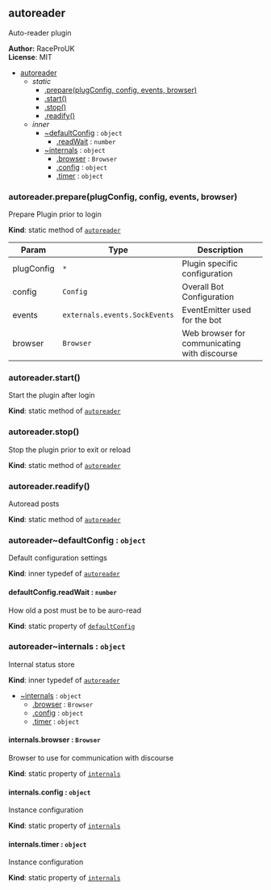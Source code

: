 <a name="module_autoreader"></a>
## autoreader
Auto-reader plugin

**Author:** RaceProUK  
**License**: MIT  

* [autoreader](#module_autoreader)
  * _static_
    * [.prepare(plugConfig, config, events, browser)](#module_autoreader.prepare)
    * [.start()](#module_autoreader.start)
    * [.stop()](#module_autoreader.stop)
    * [.readify()](#module_autoreader.readify)
  * _inner_
    * [~defaultConfig](#module_autoreader..defaultConfig) : <code>object</code>
      * [.readWait](#module_autoreader..defaultConfig.readWait) : <code>number</code>
    * [~internals](#module_autoreader..internals) : <code>object</code>
      * [.browser](#module_autoreader..internals.browser) : <code>Browser</code>
      * [.config](#module_autoreader..internals.config) : <code>object</code>
      * [.timer](#module_autoreader..internals.timer) : <code>object</code>

<a name="module_autoreader.prepare"></a>
### autoreader.prepare(plugConfig, config, events, browser)
Prepare Plugin prior to login

**Kind**: static method of <code>[autoreader](#module_autoreader)</code>  

| Param | Type | Description |
| --- | --- | --- |
| plugConfig | <code>\*</code> | Plugin specific configuration |
| config | <code>Config</code> | Overall Bot Configuration |
| events | <code>externals.events.SockEvents</code> | EventEmitter used for the bot |
| browser | <code>Browser</code> | Web browser for communicating with discourse |

<a name="module_autoreader.start"></a>
### autoreader.start()
Start the plugin after login

**Kind**: static method of <code>[autoreader](#module_autoreader)</code>  
<a name="module_autoreader.stop"></a>
### autoreader.stop()
Stop the plugin prior to exit or reload

**Kind**: static method of <code>[autoreader](#module_autoreader)</code>  
<a name="module_autoreader.readify"></a>
### autoreader.readify()
Autoread posts

**Kind**: static method of <code>[autoreader](#module_autoreader)</code>  
<a name="module_autoreader..defaultConfig"></a>
### autoreader~defaultConfig : <code>object</code>
Default configuration settings

**Kind**: inner typedef of <code>[autoreader](#module_autoreader)</code>  
<a name="module_autoreader..defaultConfig.readWait"></a>
#### defaultConfig.readWait : <code>number</code>
How old a post must be to be auro-read

**Kind**: static property of <code>[defaultConfig](#module_autoreader..defaultConfig)</code>  
<a name="module_autoreader..internals"></a>
### autoreader~internals : <code>object</code>
Internal status store

**Kind**: inner typedef of <code>[autoreader](#module_autoreader)</code>  

  * [~internals](#module_autoreader..internals) : <code>object</code>
    * [.browser](#module_autoreader..internals.browser) : <code>Browser</code>
    * [.config](#module_autoreader..internals.config) : <code>object</code>
    * [.timer](#module_autoreader..internals.timer) : <code>object</code>

<a name="module_autoreader..internals.browser"></a>
#### internals.browser : <code>Browser</code>
Browser to use for communication with discourse

**Kind**: static property of <code>[internals](#module_autoreader..internals)</code>  
<a name="module_autoreader..internals.config"></a>
#### internals.config : <code>object</code>
Instance configuration

**Kind**: static property of <code>[internals](#module_autoreader..internals)</code>  
<a name="module_autoreader..internals.timer"></a>
#### internals.timer : <code>object</code>
Instance configuration

**Kind**: static property of <code>[internals](#module_autoreader..internals)</code>  
